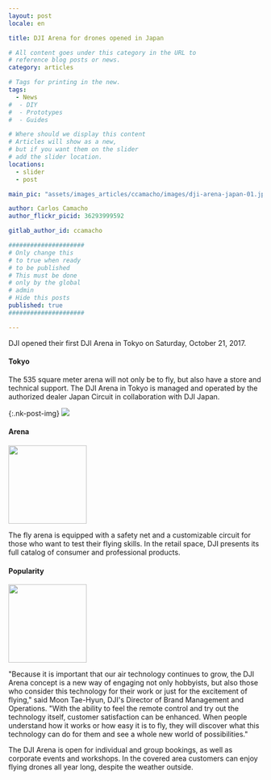 ```yaml
---
layout: post
locale: en

title: DJI Arena for drones opened in Japan

# All content goes under this category in the URL to
# reference blog posts or news.
category: articles

# Tags for printing in the new.
tags:
  - News
#  - DIY
#  - Prototypes
#  - Guides

# Where should we display this content
# Articles will show as a new,
# but if you want them on the slider
# add the slider location.
locations:
  - slider
  - post

main_pic: "assets/images_articles/ccamacho/images/dji-arena-japan-01.jpg"

author: Carlos Camacho
author_flickr_picid: 36293999592

gitlab_author_id: ccamacho

#####################
# Only change this
# to true when ready
# to be published
# This must be done
# only by the global
# admin
# Hide this posts
published: true
#####################

---
```


DJI opened their first DJI Arena in Tokyo on Saturday, October 21, 2017.


#### Tokyo

The 535 square meter arena will not only be to fly, but
also have a store and technical support. The DJI Arena in Tokyo
is managed and operated by the authorized dealer Japan Circuit in
collaboration with DJI Japan.

{:.nk-post-img}
<img src="/assets/images_articles/{{ page.gitlab_author_id }}/images/dji-arena-japan-02.jpg">


#### Arena

<div class="nk-post-text mt-0">
    <img style="height: 155px;" class="pull-right mt-0" src="/assets/images_articles/{{ page.gitlab_author_id }}/images/dji-arena-japan-03.jpg" alt="">
        <p class="text-white">
The fly arena is equipped with a safety
net and a customizable circuit for those
who want to test their flying skills. In
the retail space, DJI presents its full
catalog of consumer and professional products.
        </p>
</div>


#### Popularity

<div class="nk-post-text mt-0">
    <img style="height: 155px;" class="pull-left mt-0" src="/assets/images_articles/{{ page.gitlab_author_id }}/images/dji-arena-japan-04.jpg" alt="">
        <p class="text-white">
"Because it is important that our air technology continues to grow,
the DJI Arena concept is a new way of engaging not only hobbyists,
but also those who consider this technology for their work or just
for the excitement of flying," said Moon Tae-Hyun, DJI's Director
of Brand Management and Operations. "With the ability to feel the
remote control and try out the technology itself, customer
satisfaction can be enhanced. When people understand how it works
or how easy it is to fly, they will discover what this technology
can do for them and see a whole new world of possibilities."
        </p>
</div>
The DJI Arena is open for individual and group bookings,
as well as corporate events and workshops. In the covered
area customers can enjoy flying drones all year long, despite
the weather outside.
